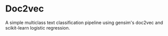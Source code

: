 # Doc2vec
A simple multiclass text classification pipeline using gensim's doc2vec and scikit-learn logistic regression.
